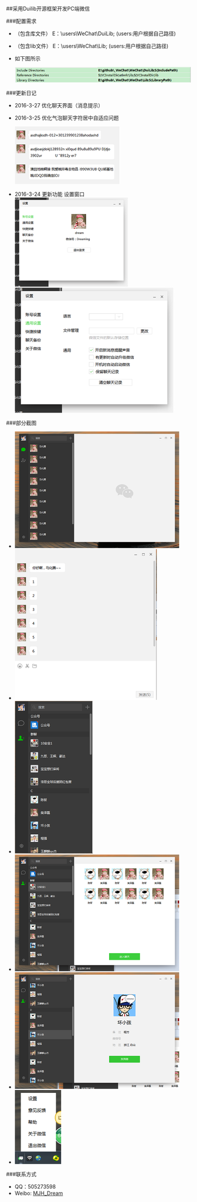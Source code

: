 
##采用Duilib开源框架开发PC端微信

###配置需求
* （包含库文件） E：\users\WeChat\DuiLib; (users:用户根据自己路径)
 
* （包含lib文件） E：\users\WeChat\Lib;    (users:用户根据自己路径)
 
* 如下图所示

    ![](Logo/c7.png)
    
###更新日记

* 2016-3-27 优化聊天界面（消息提示）

* 2016-3-25 优化气泡聊天字符居中自适应问题

    ![](Logo/c10.png)

* 2016-3-24 更新功能 设置窗口  
    ![](Logo/c8.png)
    ![](Logo/c9.png)

###部分截图
* ![主界面](Logo/c1.png)
* ![气泡聊天](Logo/c2.png)
* ![通讯录](Logo/c3.png)
* ![群聊界面](Logo/c4.png)
* ![好友界面](Logo/c5.png)
* ![托盘](Logo/c6.png)

###联系方式
* QQ：505273598
* Weibo: [MJH_Dream](https://weibo.com/u/2007921855/home?wvr=5)